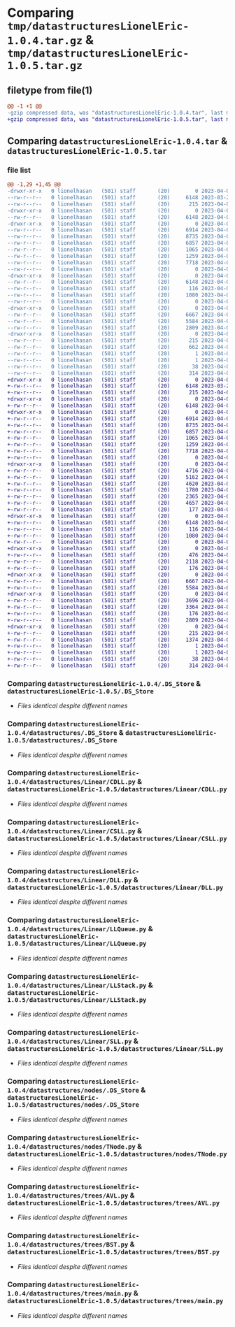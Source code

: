 # Comparing `tmp/datastructuresLionelEric-1.0.4.tar.gz` & `tmp/datastructuresLionelEric-1.0.5.tar.gz`

## filetype from file(1)

```diff
@@ -1 +1 @@
-gzip compressed data, was "datastructuresLionelEric-1.0.4.tar", last modified: Sun Apr  9 21:43:57 2023, max compression
+gzip compressed data, was "datastructuresLionelEric-1.0.5.tar", last modified: Sun Apr  9 21:48:01 2023, max compression
```

## Comparing `datastructuresLionelEric-1.0.4.tar` & `datastructuresLionelEric-1.0.5.tar`

### file list

```diff
@@ -1,29 +1,45 @@
-drwxr-xr-x   0 lionelhasan   (501) staff       (20)        0 2023-04-09 21:43:57.454330 datastructuresLionelEric-1.0.4/
--rw-r--r--   0 lionelhasan   (501) staff       (20)     6148 2023-03-29 13:29:16.000000 datastructuresLionelEric-1.0.4/.DS_Store
--rw-r--r--   0 lionelhasan   (501) staff       (20)      215 2023-04-09 21:43:57.454151 datastructuresLionelEric-1.0.4/PKG-INFO
-drwxr-xr-x   0 lionelhasan   (501) staff       (20)        0 2023-04-09 21:43:57.451410 datastructuresLionelEric-1.0.4/datastructures/
--rw-r--r--   0 lionelhasan   (501) staff       (20)     6148 2023-04-08 22:45:52.000000 datastructuresLionelEric-1.0.4/datastructures/.DS_Store
-drwxr-xr-x   0 lionelhasan   (501) staff       (20)        0 2023-04-09 21:43:57.452365 datastructuresLionelEric-1.0.4/datastructures/Linear/
--rw-r--r--   0 lionelhasan   (501) staff       (20)     6914 2023-04-08 22:45:52.000000 datastructuresLionelEric-1.0.4/datastructures/Linear/CDLL.py
--rw-r--r--   0 lionelhasan   (501) staff       (20)     8735 2023-04-08 22:45:52.000000 datastructuresLionelEric-1.0.4/datastructures/Linear/CSLL.py
--rw-r--r--   0 lionelhasan   (501) staff       (20)     6857 2023-04-08 22:45:52.000000 datastructuresLionelEric-1.0.4/datastructures/Linear/DLL.py
--rw-r--r--   0 lionelhasan   (501) staff       (20)     1065 2023-04-08 22:45:52.000000 datastructuresLionelEric-1.0.4/datastructures/Linear/LLQueue.py
--rw-r--r--   0 lionelhasan   (501) staff       (20)     1259 2023-04-08 22:50:35.000000 datastructuresLionelEric-1.0.4/datastructures/Linear/LLStack.py
--rw-r--r--   0 lionelhasan   (501) staff       (20)     7718 2023-04-08 22:45:52.000000 datastructuresLionelEric-1.0.4/datastructures/Linear/SLL.py
--rw-r--r--   0 lionelhasan   (501) staff       (20)        0 2023-04-08 22:45:52.000000 datastructuresLionelEric-1.0.4/datastructures/Linear/__init__.py
-drwxr-xr-x   0 lionelhasan   (501) staff       (20)        0 2023-04-09 21:43:57.452915 datastructuresLionelEric-1.0.4/datastructures/nodes/
--rw-r--r--   0 lionelhasan   (501) staff       (20)     6148 2023-04-08 22:45:52.000000 datastructuresLionelEric-1.0.4/datastructures/nodes/.DS_Store
--rw-r--r--   0 lionelhasan   (501) staff       (20)      116 2023-04-08 22:45:52.000000 datastructuresLionelEric-1.0.4/datastructures/nodes/Dnode.py
--rw-r--r--   0 lionelhasan   (501) staff       (20)     1080 2023-04-08 22:45:52.000000 datastructuresLionelEric-1.0.4/datastructures/nodes/TNode.py
--rw-r--r--   0 lionelhasan   (501) staff       (20)        0 2023-04-08 22:45:52.000000 datastructuresLionelEric-1.0.4/datastructures/nodes/__init__.py
-drwxr-xr-x   0 lionelhasan   (501) staff       (20)        0 2023-04-09 21:43:57.453392 datastructuresLionelEric-1.0.4/datastructures/trees/
--rw-r--r--   0 lionelhasan   (501) staff       (20)     6667 2023-04-09 21:33:54.000000 datastructuresLionelEric-1.0.4/datastructures/trees/AVL.py
--rw-r--r--   0 lionelhasan   (501) staff       (20)     5584 2023-04-09 21:33:39.000000 datastructuresLionelEric-1.0.4/datastructures/trees/BST.py
--rw-r--r--   0 lionelhasan   (501) staff       (20)     2809 2023-04-09 21:33:37.000000 datastructuresLionelEric-1.0.4/datastructures/trees/main.py
-drwxr-xr-x   0 lionelhasan   (501) staff       (20)        0 2023-04-09 21:43:57.453924 datastructuresLionelEric-1.0.4/datastructuresLionelEric.egg-info/
--rw-r--r--   0 lionelhasan   (501) staff       (20)      215 2023-04-09 21:43:57.000000 datastructuresLionelEric-1.0.4/datastructuresLionelEric.egg-info/PKG-INFO
--rw-r--r--   0 lionelhasan   (501) staff       (20)      662 2023-04-09 21:43:57.000000 datastructuresLionelEric-1.0.4/datastructuresLionelEric.egg-info/SOURCES.txt
--rw-r--r--   0 lionelhasan   (501) staff       (20)        1 2023-04-09 21:43:57.000000 datastructuresLionelEric-1.0.4/datastructuresLionelEric.egg-info/dependency_links.txt
--rw-r--r--   0 lionelhasan   (501) staff       (20)        1 2023-04-09 21:43:57.000000 datastructuresLionelEric-1.0.4/datastructuresLionelEric.egg-info/top_level.txt
--rw-r--r--   0 lionelhasan   (501) staff       (20)       38 2023-04-09 21:43:57.454494 datastructuresLionelEric-1.0.4/setup.cfg
--rw-r--r--   0 lionelhasan   (501) staff       (20)      314 2023-04-09 21:41:46.000000 datastructuresLionelEric-1.0.4/setup.py
+drwxr-xr-x   0 lionelhasan   (501) staff       (20)        0 2023-04-09 21:48:01.756069 datastructuresLionelEric-1.0.5/
+-rw-r--r--   0 lionelhasan   (501) staff       (20)     6148 2023-03-29 13:29:16.000000 datastructuresLionelEric-1.0.5/.DS_Store
+-rw-r--r--   0 lionelhasan   (501) staff       (20)      215 2023-04-09 21:48:01.755904 datastructuresLionelEric-1.0.5/PKG-INFO
+drwxr-xr-x   0 lionelhasan   (501) staff       (20)        0 2023-04-09 21:48:01.748964 datastructuresLionelEric-1.0.5/datastructures/
+-rw-r--r--   0 lionelhasan   (501) staff       (20)     6148 2023-04-08 22:45:52.000000 datastructuresLionelEric-1.0.5/datastructures/.DS_Store
+drwxr-xr-x   0 lionelhasan   (501) staff       (20)        0 2023-04-09 21:48:01.752005 datastructuresLionelEric-1.0.5/datastructures/Linear/
+-rw-r--r--   0 lionelhasan   (501) staff       (20)     6914 2023-04-08 22:45:52.000000 datastructuresLionelEric-1.0.5/datastructures/Linear/CDLL.py
+-rw-r--r--   0 lionelhasan   (501) staff       (20)     8735 2023-04-08 22:45:52.000000 datastructuresLionelEric-1.0.5/datastructures/Linear/CSLL.py
+-rw-r--r--   0 lionelhasan   (501) staff       (20)     6857 2023-04-08 22:45:52.000000 datastructuresLionelEric-1.0.5/datastructures/Linear/DLL.py
+-rw-r--r--   0 lionelhasan   (501) staff       (20)     1065 2023-04-08 22:45:52.000000 datastructuresLionelEric-1.0.5/datastructures/Linear/LLQueue.py
+-rw-r--r--   0 lionelhasan   (501) staff       (20)     1259 2023-04-08 22:50:35.000000 datastructuresLionelEric-1.0.5/datastructures/Linear/LLStack.py
+-rw-r--r--   0 lionelhasan   (501) staff       (20)     7718 2023-04-08 22:45:52.000000 datastructuresLionelEric-1.0.5/datastructures/Linear/SLL.py
+-rw-r--r--   0 lionelhasan   (501) staff       (20)        0 2023-04-08 22:45:52.000000 datastructuresLionelEric-1.0.5/datastructures/Linear/__init__.py
+drwxr-xr-x   0 lionelhasan   (501) staff       (20)        0 2023-04-09 21:48:01.752960 datastructuresLionelEric-1.0.5/datastructures/Linear/__pycache__/
+-rw-r--r--   0 lionelhasan   (501) staff       (20)     4716 2023-04-09 21:43:58.000000 datastructuresLionelEric-1.0.5/datastructures/Linear/__pycache__/CDLL.cpython-39.pyc
+-rw-r--r--   0 lionelhasan   (501) staff       (20)     5162 2023-04-09 21:43:58.000000 datastructuresLionelEric-1.0.5/datastructures/Linear/__pycache__/CSLL.cpython-39.pyc
+-rw-r--r--   0 lionelhasan   (501) staff       (20)     4620 2023-04-09 21:43:58.000000 datastructuresLionelEric-1.0.5/datastructures/Linear/__pycache__/DLL.cpython-39.pyc
+-rw-r--r--   0 lionelhasan   (501) staff       (20)     1780 2023-04-09 21:43:58.000000 datastructuresLionelEric-1.0.5/datastructures/Linear/__pycache__/LLQueue.cpython-39.pyc
+-rw-r--r--   0 lionelhasan   (501) staff       (20)     2365 2023-04-09 21:43:58.000000 datastructuresLionelEric-1.0.5/datastructures/Linear/__pycache__/LLStack.cpython-39.pyc
+-rw-r--r--   0 lionelhasan   (501) staff       (20)     4657 2023-04-09 21:43:58.000000 datastructuresLionelEric-1.0.5/datastructures/Linear/__pycache__/SLL.cpython-39.pyc
+-rw-r--r--   0 lionelhasan   (501) staff       (20)      177 2023-04-09 21:43:58.000000 datastructuresLionelEric-1.0.5/datastructures/Linear/__pycache__/__init__.cpython-39.pyc
+drwxr-xr-x   0 lionelhasan   (501) staff       (20)        0 2023-04-09 21:48:01.753673 datastructuresLionelEric-1.0.5/datastructures/nodes/
+-rw-r--r--   0 lionelhasan   (501) staff       (20)     6148 2023-04-08 22:45:52.000000 datastructuresLionelEric-1.0.5/datastructures/nodes/.DS_Store
+-rw-r--r--   0 lionelhasan   (501) staff       (20)      116 2023-04-08 22:45:52.000000 datastructuresLionelEric-1.0.5/datastructures/nodes/Dnode.py
+-rw-r--r--   0 lionelhasan   (501) staff       (20)     1080 2023-04-08 22:45:52.000000 datastructuresLionelEric-1.0.5/datastructures/nodes/TNode.py
+-rw-r--r--   0 lionelhasan   (501) staff       (20)        0 2023-04-08 22:45:52.000000 datastructuresLionelEric-1.0.5/datastructures/nodes/__init__.py
+drwxr-xr-x   0 lionelhasan   (501) staff       (20)        0 2023-04-09 21:48:01.754125 datastructuresLionelEric-1.0.5/datastructures/nodes/__pycache__/
+-rw-r--r--   0 lionelhasan   (501) staff       (20)      476 2023-04-09 21:43:58.000000 datastructuresLionelEric-1.0.5/datastructures/nodes/__pycache__/Dnode.cpython-39.pyc
+-rw-r--r--   0 lionelhasan   (501) staff       (20)     2118 2023-04-09 21:43:58.000000 datastructuresLionelEric-1.0.5/datastructures/nodes/__pycache__/TNode.cpython-39.pyc
+-rw-r--r--   0 lionelhasan   (501) staff       (20)      176 2023-04-09 21:43:58.000000 datastructuresLionelEric-1.0.5/datastructures/nodes/__pycache__/__init__.cpython-39.pyc
+drwxr-xr-x   0 lionelhasan   (501) staff       (20)        0 2023-04-09 21:48:01.754692 datastructuresLionelEric-1.0.5/datastructures/trees/
+-rw-r--r--   0 lionelhasan   (501) staff       (20)     6667 2023-04-09 21:33:54.000000 datastructuresLionelEric-1.0.5/datastructures/trees/AVL.py
+-rw-r--r--   0 lionelhasan   (501) staff       (20)     5584 2023-04-09 21:33:39.000000 datastructuresLionelEric-1.0.5/datastructures/trees/BST.py
+drwxr-xr-x   0 lionelhasan   (501) staff       (20)        0 2023-04-09 21:48:01.755220 datastructuresLionelEric-1.0.5/datastructures/trees/__pycache__/
+-rw-r--r--   0 lionelhasan   (501) staff       (20)     3696 2023-04-09 21:43:58.000000 datastructuresLionelEric-1.0.5/datastructures/trees/__pycache__/AVL.cpython-39.pyc
+-rw-r--r--   0 lionelhasan   (501) staff       (20)     3364 2023-04-09 21:43:58.000000 datastructuresLionelEric-1.0.5/datastructures/trees/__pycache__/BST.cpython-39.pyc
+-rw-r--r--   0 lionelhasan   (501) staff       (20)      176 2023-04-09 21:43:58.000000 datastructuresLionelEric-1.0.5/datastructures/trees/__pycache__/__init__.cpython-39.pyc
+-rw-r--r--   0 lionelhasan   (501) staff       (20)     2809 2023-04-09 21:33:37.000000 datastructuresLionelEric-1.0.5/datastructures/trees/main.py
+drwxr-xr-x   0 lionelhasan   (501) staff       (20)        0 2023-04-09 21:48:01.755708 datastructuresLionelEric-1.0.5/datastructuresLionelEric.egg-info/
+-rw-r--r--   0 lionelhasan   (501) staff       (20)      215 2023-04-09 21:48:01.000000 datastructuresLionelEric-1.0.5/datastructuresLionelEric.egg-info/PKG-INFO
+-rw-r--r--   0 lionelhasan   (501) staff       (20)     1374 2023-04-09 21:48:01.000000 datastructuresLionelEric-1.0.5/datastructuresLionelEric.egg-info/SOURCES.txt
+-rw-r--r--   0 lionelhasan   (501) staff       (20)        1 2023-04-09 21:48:01.000000 datastructuresLionelEric-1.0.5/datastructuresLionelEric.egg-info/dependency_links.txt
+-rw-r--r--   0 lionelhasan   (501) staff       (20)        1 2023-04-09 21:48:01.000000 datastructuresLionelEric-1.0.5/datastructuresLionelEric.egg-info/top_level.txt
+-rw-r--r--   0 lionelhasan   (501) staff       (20)       38 2023-04-09 21:48:01.756215 datastructuresLionelEric-1.0.5/setup.cfg
+-rw-r--r--   0 lionelhasan   (501) staff       (20)      314 2023-04-09 21:47:58.000000 datastructuresLionelEric-1.0.5/setup.py
```

### Comparing `datastructuresLionelEric-1.0.4/.DS_Store` & `datastructuresLionelEric-1.0.5/.DS_Store`

 * *Files identical despite different names*

### Comparing `datastructuresLionelEric-1.0.4/datastructures/.DS_Store` & `datastructuresLionelEric-1.0.5/datastructures/.DS_Store`

 * *Files identical despite different names*

### Comparing `datastructuresLionelEric-1.0.4/datastructures/Linear/CDLL.py` & `datastructuresLionelEric-1.0.5/datastructures/Linear/CDLL.py`

 * *Files identical despite different names*

### Comparing `datastructuresLionelEric-1.0.4/datastructures/Linear/CSLL.py` & `datastructuresLionelEric-1.0.5/datastructures/Linear/CSLL.py`

 * *Files identical despite different names*

### Comparing `datastructuresLionelEric-1.0.4/datastructures/Linear/DLL.py` & `datastructuresLionelEric-1.0.5/datastructures/Linear/DLL.py`

 * *Files identical despite different names*

### Comparing `datastructuresLionelEric-1.0.4/datastructures/Linear/LLQueue.py` & `datastructuresLionelEric-1.0.5/datastructures/Linear/LLQueue.py`

 * *Files identical despite different names*

### Comparing `datastructuresLionelEric-1.0.4/datastructures/Linear/LLStack.py` & `datastructuresLionelEric-1.0.5/datastructures/Linear/LLStack.py`

 * *Files identical despite different names*

### Comparing `datastructuresLionelEric-1.0.4/datastructures/Linear/SLL.py` & `datastructuresLionelEric-1.0.5/datastructures/Linear/SLL.py`

 * *Files identical despite different names*

### Comparing `datastructuresLionelEric-1.0.4/datastructures/nodes/.DS_Store` & `datastructuresLionelEric-1.0.5/datastructures/nodes/.DS_Store`

 * *Files identical despite different names*

### Comparing `datastructuresLionelEric-1.0.4/datastructures/nodes/TNode.py` & `datastructuresLionelEric-1.0.5/datastructures/nodes/TNode.py`

 * *Files identical despite different names*

### Comparing `datastructuresLionelEric-1.0.4/datastructures/trees/AVL.py` & `datastructuresLionelEric-1.0.5/datastructures/trees/AVL.py`

 * *Files identical despite different names*

### Comparing `datastructuresLionelEric-1.0.4/datastructures/trees/BST.py` & `datastructuresLionelEric-1.0.5/datastructures/trees/BST.py`

 * *Files identical despite different names*

### Comparing `datastructuresLionelEric-1.0.4/datastructures/trees/main.py` & `datastructuresLionelEric-1.0.5/datastructures/trees/main.py`

 * *Files identical despite different names*


